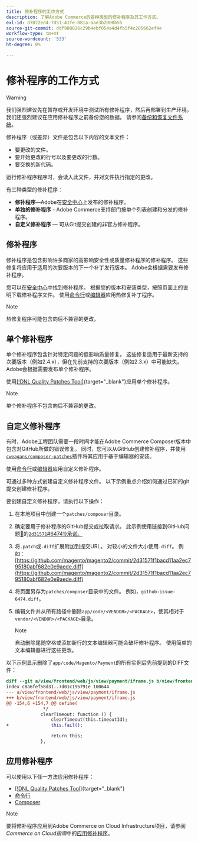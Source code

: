 ```yaml
---
title: 修补程序的工作方式
description: 了解Adobe Commerce的各种类型的修补程序及其工作方式。
exl-id: d7072ed4-7d51-41fe-881a-aae3b2000b55
source-git-commit: ddf988826c29b4ebf054a4d4fb5f4c285662ef4e
workflow-type: tm+mt
source-wordcount: '533'
ht-degree: 0%

---
```


# 修补程序的工作方式

>[!WARNING]
>
>我们强烈建议先在暂存或开发环境中测试所有修补程序，然后再部署到生产环境。 我们还强烈建议在应用修补程序之前备份您的数据。 请参阅[备份和恢复文件系统](../../installation/tutorials/backup.md)。

修补程序（或差异）文件是包含以下内容的文本文件：

- 要更改的文件。
- 要开始更改的行号以及要更改的行数。
- 要交换的新代码。

运行修补程序程序时，会读入此文件，并对文件执行指定的更改。

有三种类型的修补程序：

- **修补程序**—Adobe在[安全中心](https://magento.com/security/patches)上发布的修补程序。
- **单独的修补程序** - Adobe Commerce支持部门按单个列表创建和分发的修补程序。
- **自定义修补程序** — 可从Git提交创建的非官方修补程序。

## 修补程序

修补程序是包含影响许多商家的高影响安全性或质量修补程序的修补程序。 这些修复将应用于适用的次要版本的下一个补丁发行版本。 Adobe会根据需要发布修补程序。

您可以在[安全中心](https://magento.com/security/patches)中找到修补程序。 根据您的版本和安装类型，按照页面上的说明下载修补程序文件。 使用[命令行](../patches/apply.md#)或[编辑器](../patches/apply.md)应用热修复补丁程序。

>[!NOTE]
>
>热修复程序可能包含向后不兼容的更改。

## 单个修补程序

单个修补程序包含针对特定问题的低影响质量修复。 这些修复适用于最新支持的次要版本（例如2.4.x），但在先前支持的次要版本（例如2.3.x）中可能缺失。 Adobe会根据需要发布单个修补程序。

使用[[!DNL Quality Patches Tool]](https://experienceleague.adobe.com/tools/commerce-quality-patches/index.html?lang=zh-Hans){target="_blank"}应用单个修补程序。

>[!NOTE]
>
>单个修补程序不包含向后不兼容的更改。

## 自定义修补程序

有时，Adobe工程团队需要一段时间才能在Adobe Commerce Composer版本中包含对GitHub所做的错误修复。 同时，您可以从GitHub创建修补程序，并使用[`cweagans/composer-patches`](https://github.com/cweagans/composer-patches/)插件将其应用于基于编辑器的安装。

使用[命令行](apply.md#command-line)或[编辑器](apply.md#composer)应用自定义修补程序。

可通过多种方式创建自定义修补程序文件。 以下示例重点介绍如何通过已知的git提交创建修补程序。

要创建自定义修补程序，请执行以下操作：

1. 在本地项目中创建一个`patches/composer`目录。
1. 确定要用于修补程序的GitHub提交或拉取请求。 此示例使用链接到GitHub问题[&#128279;](https://github.com/magento/magento2/issues/6474)的[`2d31571`#64741&rbrace;承诺。](https://github.com/magento/magento2/commit/2d31571f1bacd11aa2ec795180abf682e0e9aede)
1. 将`.patch`或`.diff`扩展附加到提交URL。 对较小的文件大小使用`.diff`。 例如：[https://github.com/magento/magento2/commit/2d31571f1bacd11aa2ec795180abf682e0e9aede.diff](https://github.com/magento/magento2/commit/2d31571f1bacd11aa2ec795180abf682e0e9aede.diff)
1. 将页面另存为`patches/composer`目录中的文件。 例如，`github-issue-6474.diff`。
1. 编辑文件并从所有路径中删除`app/code/<VENDOR>/<PACKAGE>`，使其相对于`vendor/<VENDOR>/<PACKAGE>`目录。

   >[!NOTE]
   >
   >自动删除尾随空格或添加新行的文本编辑器可能会破坏修补程序。 使用简单的文本编辑器进行这些更改。

以下示例显示删除了`app/code/Magento/Payment`的所有实例后先前提到的DIFF文件：

```diff
diff --git a/view/frontend/web/js/view/payment/iframe.js b/view/frontend/web/js/view/payment/iframe.js
index c8a6fef58d31..7d01c195791e 100644
--- a/view/frontend/web/js/view/payment/iframe.js
+++ b/view/frontend/web/js/view/payment/iframe.js
@@ -154,6 +154,7 @@ define(
              */
             clearTimeout: function () {
                 clearTimeout(this.timeoutId);
+                this.fail();

                 return this;
             },
```

## 应用修补程序

可以使用以下任一方法应用修补程序：

- [[!DNL Quality Patches Tool]](https://experienceleague.adobe.com/tools/commerce-quality-patches/index.html?lang=zh-Hans){target="_blank"}
- [命令行](/help/upgrade/patches/apply.md#command-line)
- [Composer](/help/upgrade/patches/apply.md#composer)

>[!NOTE]
>
>要将修补程序应用到Adobe Commerce on Cloud Infrastructure项目，请参阅&#x200B;_Commerce on Cloud指南_&#x200B;中的[应用修补程序](https://experienceleague.adobe.com/docs/commerce-cloud-service/user-guide/develop/upgrade/apply-patches.html?lang=zh-Hans)。
